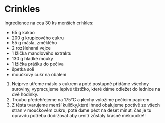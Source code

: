 # Crinkles

Ingredience na cca 30 ks menších crinkles:

* 65 g kakao
* 200 g krupicového cukru
* 55 g másla, změklého
* 2 rozšlehaná vejce
* 1 lžička mandlového extraktu
* 130 g hladké mouky
* 1 lžička prášku do pečiva
* špetka soli
* moučkový cukr na obalení

1. Nejprve utřeme máslo s cukrem a poté postupně přidáme všechny suroviny, vypracujeme lepivé těstíčko, které dáme odležet do lednice na dvě hodinky.
2. Troubu předehřejeme na 175°C a plechy vyložíme pečícím papírem.
3. Z těsta tvarujeme menší kuličky,které ihned obalujeme poctivě ze všech stran v moučkovém cukru, poté dáme péct na deset minut, čas je tu opravdu potřeba dodržovat aby uvnitř zůstaly krásně měkoučké!!